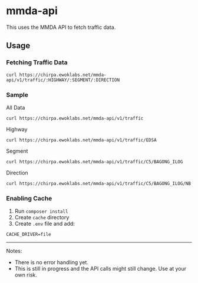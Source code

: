 # mmda-api
This uses the MMDA API to fetch traffic data.

## Usage ##
### Fetching  Traffic Data
```
curl https://chirpa.ewoklabs.net/mmda-api/v1/traffic/:HIGHWAY/:SEGMENT/:DIRECTION
```

### Sample
All Data
```
curl https://chirpa.ewoklabs.net/mmda-api/v1/traffic
```

Highway
```
curl https://chirpa.ewoklabs.net/mmda-api/v1/traffic/EDSA
```

Segment
```
curl https://chirpa.ewoklabs.net/mmda-api/v1/traffic/C5/BAGONG_ILOG
```

Direction
```
curl https://chirpa.ewoklabs.net/mmda-api/v1/traffic/C5/BAGONG_ILOG/NB
```
### Enabling Cache
1. Run `composer install`
2. Create `cache` directory
3. Create `.env` file and add:
```
CACHE_DRIVER=file
```


___
Notes:
- There is no error handling yet.
- This is still in progress and the API calls might still change. Use at your own risk.


